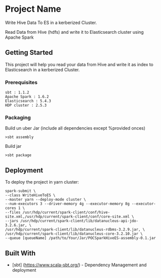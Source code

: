 # Project Name

Write Hive Data To ES in a kerberized Cluster.

Read Data from Hive (hdfs) and write it to Elasticsearch cluster using Apache Spark


## Getting Started

This project will help you read your data from Hive and write it as index to Elasticsearch in a kerberized Cluster.

### Prerequisites

```
sbt : 1.1.2
Apache Spark : 1.6.2
Elasticsearch : 5.4.3
HDP cluster : 2.5.3
```

### Packaging

Build un uber Jar (include all dependencies except %provided onces)

```
>sbt assembly
```

Build jar

```
>sbt package
```


## Deployment

To deploy the project in yarn cluster:

```
spark-submit \
--class WriteHiveToES \
--master yarn --deploy-mode cluster \
--num-executors 3 --driver-memory 4g --executor-memory 8g --executor-cores 1 \
--files /usr/hdp/current/spark-client/conf/hive-site.xml,/usr/hdp/current/spark-client/conf/core-site.xml \
--jars /usr/hdp/current/spark-client/lib/datanucleus-api-jdo-3.2.6.jar, \
/usr/hdp/current/spark-client/lib/datanucleus-rdbms-3.2.9.jar, \
/usr/hdp/current/spark-client/lib/datanucleus-core-3.2.10.jar \
--queue [queueName] /path/to/Your/Jar/POCSparkHiveES-assembly-0.1.jar
```

## Built With
* [sbt] (https://www.scala-sbt.org/) - Dependency Management and deployment

